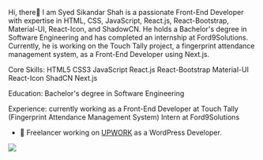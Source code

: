 Hi, there👋 
I am Syed Sikandar Shah is a passionate Front-End Developer with expertise in HTML, CSS, JavaScript, React.js, React-Bootstrap, Material-UI, React-Icon, and ShadowCN. He holds a Bachelor's degree in Software Engineering and has completed an internship at Ford9Solutions. Currently, he is working on the Touch Tally project, a fingerprint attendance management system, as a Front-End Developer using Next.js.

Core Skills:
HTML5
CSS3
JavaScript
React.js
React-Bootstrap
Material-UI
React-Icon
ShadCN
Next.js

Education:
Bachelor's degree in Software Engineering

Experience:
currently working as a Front-End Developer at Touch Tally (Fingerprint Attendance Management System)
Intern at Ford9Solutions

- 💞️ Freelancer working on [UPWORK](https://www.upwork.com/freelancers/~0111db188090be018c?viewMode=1) as a WordPress Developer.


<img src="https://github-readme-stats.vercel.app/api?username=Sayed70480&&show_icons=true&title_color=ffffff&icon_color=bb2acf&text_color=daf7dc&bg_color=151515">

<!---
Sayed70480/Sayed70480 is a ✨ special ✨ repository because its `README.md` (this file) appears on your GitHub profile.
You can click the Preview link to take a look at your changes.
--->

